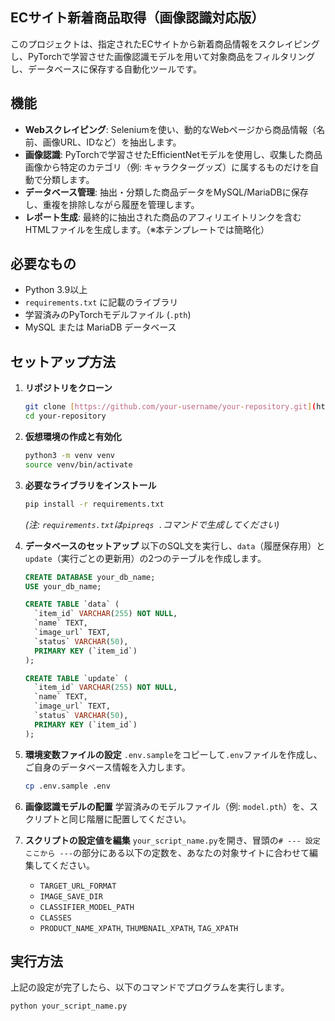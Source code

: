 ## ECサイト新着商品取得（画像認識対応版）

このプロジェクトは、指定されたECサイトから新着商品情報をスクレイピングし、PyTorchで学習させた画像認識モデルを用いて対象商品をフィルタリングし、データベースに保存する自動化ツールです。

## 機能
- **Webスクレイピング**: Seleniumを使い、動的なWebページから商品情報（名前、画像URL、IDなど）を抽出します。
- **画像認識**: PyTorchで学習させたEfficientNetモデルを使用し、収集した商品画像から特定のカテゴリ（例: キャラクターグッズ）に属するものだけを自動で分類します。
- **データベース管理**: 抽出・分類した商品データをMySQL/MariaDBに保存し、重複を排除しながら履歴を管理します。
- **レポート生成**: 最終的に抽出された商品のアフィリエイトリンクを含むHTMLファイルを生成します。（※本テンプレートでは簡略化）

## 必要なもの
- Python 3.9以上
- `requirements.txt` に記載のライブラリ
- 学習済みのPyTorchモデルファイル (`.pth`)
- MySQL または MariaDB データベース

## セットアップ方法

1.  **リポジトリをクローン**
    ```bash
    git clone [https://github.com/your-username/your-repository.git](https://github.com/your-username/your-repository.git)
    cd your-repository
    ```

2.  **仮想環境の作成と有効化**
    ```bash
    python3 -m venv venv
    source venv/bin/activate
    ```

3.  **必要なライブラリをインストール**
    ```bash
    pip install -r requirements.txt
    ```
    *(注: `requirements.txt`は`pipreqs .`コマンドで生成してください)*

4.  **データベースのセットアップ**
    以下のSQL文を実行し、`data`（履歴保存用）と`update`（実行ごとの更新用）の2つのテーブルを作成します。
    ```sql
    CREATE DATABASE your_db_name;
    USE your_db_name;

    CREATE TABLE `data` (
      `item_id` VARCHAR(255) NOT NULL,
      `name` TEXT,
      `image_url` TEXT,
      `status` VARCHAR(50),
      PRIMARY KEY (`item_id`)
    );

    CREATE TABLE `update` (
      `item_id` VARCHAR(255) NOT NULL,
      `name` TEXT,
      `image_url` TEXT,
      `status` VARCHAR(50),
      PRIMARY KEY (`item_id`)
    );
    ```

5.  **環境変数ファイルの設定**
    `.env.sample`をコピーして`.env`ファイルを作成し、ご自身のデータベース情報を入力します。
    ```bash
    cp .env.sample .env
    ```

6.  **画像認識モデルの配置**
    学習済みのモデルファイル（例: `model.pth`）を、スクリプトと同じ階層に配置してください。

7.  **スクリプトの設定値を編集**
    `your_script_name.py`を開き、冒頭の`# --- 設定ここから ---`の部分にある以下の定数を、あなたの対象サイトに合わせて編集してください。
    - `TARGET_URL_FORMAT`
    - `IMAGE_SAVE_DIR`
    - `CLASSIFIER_MODEL_PATH`
    - `CLASSES`
    - `PRODUCT_NAME_XPATH`, `THUMBNAIL_XPATH`, `TAG_XPATH`

## 実行方法
上記の設定が完了したら、以下のコマンドでプログラムを実行します。
```bash
python your_script_name.py
```
